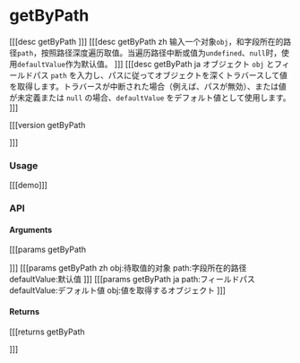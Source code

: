 # getByPath
[[[desc getByPath
]]]
[[[desc getByPath zh
输入一个对象`obj`，和字段所在的路径`path`，按照路径深度遍历取值。当遍历路径中断或值为`undefined`、`null`时，使用`defaultValue`作为默认值。
]]]
[[[desc getByPath ja
オブジェクト `obj` とフィールドパス `path` を入力し、パスに従ってオブジェクトを深くトラバースして値を取得します。トラバースが中断された場合（例えば、パスが無効）、または値が未定義または `null` の場合、`defaultValue` をデフォルト値として使用します。
]]]

[[[version getByPath
  
]]]
### Usage

[[[demo]]]


### API

#### Arguments
[[[params getByPath

]]]
[[[params getByPath zh
obj:待取值的对象
path:字段所在的路径
defaultValue:默认值
]]]
[[[params getByPath ja
path:フィールドパス
defaultValue:デフォルト値
obj:値を取得するオブジェクト
]]]
#### Returns
[[[returns getByPath

]]]